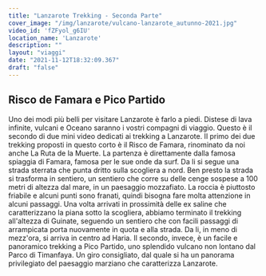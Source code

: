 ```yaml
---
title: "Lanzarote Trekking - Seconda Parte"
cover_image: "/img/lanzarote/vulcano-lanzarote_autunno-2021.jpg"
video_id: 'fZFyol_g6IU'
location_name: 'Lanzarote'
description: ""
layout: "viaggi"
date: "2021-11-12T18:32:09.367"
draft: "false"
---
```


## Risco de Famara e Pico Partido

Uno dei modi più belli per visitare Lanzarote è farlo a piedi.
Distese di lava infinite, vulcani e Oceano saranno i vostri compagni di viaggio.
Questo è il secondo di due mini video dedicati ai trekking a Lanzarote.
Il primo dei due trekking proposti in questo corto è il Risco de Famara, rinominato da noi anche La Ruta de la Muerte. La partenza è direttamente dalla famosa spiaggia di Famara, famosa per le sue onde da surf. Da li si segue una strada sterrata che punta dritto sulla scogliera a nord. Ben presto la strada si trasforma in sentiero, un sentiero che corre su delle cenge sospese a 100 metri di altezza dal mare, in un paesaggio mozzafiato. La roccia è piuttosto friabile e alcuni punti sono franati, quindi bisogna fare molta attenzione in alcuni passaggi. 
Una volta arrivati in prossimità delle ex saline che caratterizzano la piana sotto la scogliera, abbiamo terminato il trekking all'altezza di Guinate, seguendo un sentiero che con facili passaggi di arrampicata porta nuovamente in quota e alla strada. Da li, in meno di mezz'ora, si arriva in centro ad Haria.
Il secondo, invece, è un facile e panoramico trekking a Pico Partido, uno splendido vulcano non lontano dal Parco di Timanfaya. Un giro consigliato, dal quale si ha un panorama privilegiato del paesaggio marziano che caratterizza Lanzarote. 